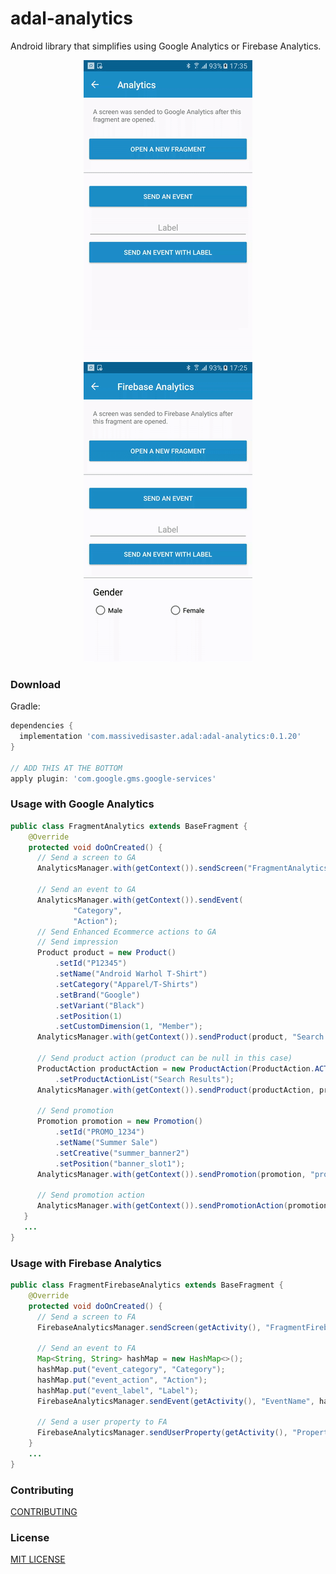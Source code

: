 # adal-analytics
Android library that simplifies using Google Analytics or Firebase Analytics.

<div align="center">
  <img src="art/adal-google-analytics.gif" />
  <img src="art/adal-firebase-analytics.gif" />
</div>

### Download

Gradle:

```gradle
dependencies {
  implementation 'com.massivedisaster.adal:adal-analytics:0.1.20'
}

// ADD THIS AT THE BOTTOM
apply plugin: 'com.google.gms.google-services'
```
### Usage with Google Analytics
```java
public class FragmentAnalytics extends BaseFragment {
    @Override
    protected void doOnCreated() {
      // Send a screen to GA
      AnalyticsManager.with(getContext()).sendScreen("FragmentAnalytics");

      // Send an event to GA
      AnalyticsManager.with(getContext()).sendEvent(
              "Category",
              "Action");
      // Send Enhanced Ecommerce actions to GA
      // Send impression
      Product product = new Product()
          .setId("P12345")
          .setName("Android Warhol T-Shirt")
          .setCategory("Apparel/T-Shirts")
          .setBrand("Google")
          .setVariant("Black")
          .setPosition(1)
          .setCustomDimension(1, "Member");
      AnalyticsManager.with(getContext()).sendProduct(product, "Search Results", "searchResults");
      
      // Send product action (product can be null in this case)
      ProductAction productAction = new ProductAction(ProductAction.ACTION_CLICK)
          .setProductActionList("Search Results");
      AnalyticsManager.with(getContext()).sendProduct(productAction, product, null, "searchResults");
      
      // Send promotion
      Promotion promotion = new Promotion()
          .setId("PROMO_1234")
          .setName("Summer Sale")
          .setCreative("summer_banner2")
          .setPosition("banner_slot1");
      AnalyticsManager.with(getContext()).sendPromotion(promotion, "promotions");
      
      // Send promotion action
      AnalyticsManager.with(getContext()).sendPromotionAction(promotion, Promotion.ACTION_CLICK, "Internal Promotions", "click", "Summer Sale", "promotions");
   }
   ...
}
```
### Usage with Firebase Analytics
```java
public class FragmentFirebaseAnalytics extends BaseFragment {
    @Override
    protected void doOnCreated() {
      // Send a screen to FA
      FirebaseAnalyticsManager.sendScreen(getActivity(), "FragmentFirebaseAnalytics");

      // Send an event to FA
      Map<String, String> hashMap = new HashMap<>();
      hashMap.put("event_category", "Category");
      hashMap.put("event_action", "Action");
      hashMap.put("event_label", "Label");
      FirebaseAnalyticsManager.sendEvent(getActivity(), "EventName", hashMap);
      
      // Send a user property to FA
      FirebaseAnalyticsManager.sendUserProperty(getActivity(), "Property", "Value");
    }
    ...
}
```
### Contributing
[CONTRIBUTING](../CONTRIBUTING.md)

### License
[MIT LICENSE](../LICENSE.md)
